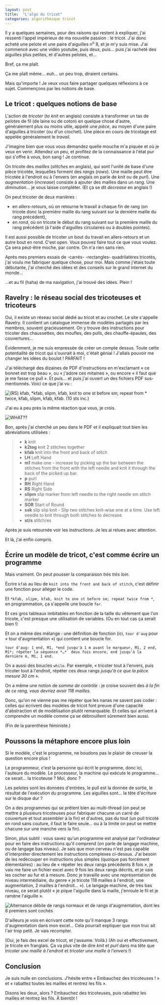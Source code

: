 ```yaml
---
layout: post
title:  "L'algo du tricot"
categories: algorithmique tricot
---
```


Il y a quelques semaines, pour des raisons qui restent à expliquer, j'ai ressenti l'appel impérieux de ma nouvelle passion : le tricot. J'ai donc acheté une pelote et une paire d'aiguilles n<sup>o</sup> 8, et je m'y suis mise. J'ai commencé avec une vidéo youtube, puis deux, puis… puis j'ai racheté des aiguilles plus petites, et d'autres pelotes, et…<!-- more -->

Bref, ça me plaît.

Ça me plaît même… euh… un peu trop, diraient certains.

Mais qu'importe ! Je veux vous faire partager quelques réflexions à ce sujet. Commençons par les notions de base.

## Le tricot : quelques notions de base

L'action de _tricoter_ (_to knit_ en anglais) consiste à transformer un tas de _pelotes_ de fil (de laine ou de coton) en quelque chose d'autre, généralement plus ou moins utile, appelé une _pièce_, au moyen d'une paire d'aiguilles à tricoter (ou d'un crochet). Une pièce en cours de tricotage est appelée généralement le _travail_.

J'imagine bien que vous vous demandez quelle mouche m'a piquée et où je veux en venir. Attendez un peu, et profitez de la connaissance à l'état pur qui s'offre à vous, bon sang ! Je continue.

On tricote des _mailles_ (_stitches_ en anglais), qui sont l'unité de base d'une pièce tricotée, lesquelles forment des _rangs_ (_rows_). Une maille peut être tricotée à l'endroit ou à l'envers (en anglais on parle de _knit_ ou de _purl_). Une _augmentation_ (_increase_) consiste à ajouter des mailles dans un rang. Une _diminution_… je vous laisse compléter. (Et ça se dit _decrease_ en anglais !)

On peut tricoter de deux manières :

* en _allers-retours_, où on retourne le travail à chaque fin de rang (on tricote donc la première maille du rang suivant sur la dernière maille du rang précédent),
* en _rond_, où on tricote le début du rang suivant sur la première maille du rang précédent (à l'aide d'aiguilles circulaires ou à doubles pointes).

Il est aussi possible de tricoter un bout du travail en allers-retours et un autre bout en rond. C'est open. Vous pouvez faire tout ce que vous voulez. Ça sera peut-être moche, par contre. On n'a rien sans rien.

Après mes premiers essais de -carrés- -rectangles- quadrilatères tricotés, j'ai voulu me fabriquer quelque chose, pour moi. Mais comme j'étais toute débutante, j'ai cherché des idées et des conseils sur le grand internet du monde…

…et au fil (haha) de ma navigation, j'ai trouvé des idées. Plein !

## Ravelry : le réseau social des tricoteuses et tricoteurs

Oui, il existe un réseau social dédié au tricot et au crochet. Le site s'appelle Ravelry. Il contient un catalogue immense de modèles partagés par les membres, souvent gracieusement. On y trouve des instructions pour tricoter des chaussettes, des moufles, des pulls, des chauffe-épaules, des couvertures…

Évidemment, je me suis empressée de créer un compte dessus. Toute cette potentialité de tricot qui s'ouvrait à moi, c'était génial ! J'allais pouvoir me changer les idées du boulot ! PARFAIT !

J'ai téléchargé des dizaines de PDF d'instructions en m'exclamant « ce bonnet est trop beau », ou « j'adore ces mitaines », ou encore « il faut que je me fasse ce pull ». Et puis… et puis j'ai ouvert un des fichiers PDF sus-mentionnés. Voici ce que j'ai vu :

![(RS) kfab, *kfab, slipm, kfab, knit to one st before sm; repeat from * twice, kfab, slipm, kfab, kfab. (10 sts inc.)](/img/2017/knit-wut.png)

J'ai eu à peu près la même réaction que vous, je crois.

![WHAT??](/img/2017/lolwut.jpg)

Bon, après j'ai cherché un peu dans le PDF et il expliquait tout bien les abréviations utilisées :

> - **k** knit
> - **k2tog** knit 2 stitches together
> - **kfab** knit into the front and back of stitch
> - **LH** Left Hand
> - **m1** make one - increase by picking up the bar between the stitches from the front with the left needle and knit it through the back of the picked up bar.
> - **p** purl
> - **RH** Right Hand
> - **RS** Right Side
> - **slipm** slip marker from left needle to the right needle sm stitch marker
> - **SOR** Start of Round
> - **ssk** slip slip knit - Slip two stitches knit-wise one at a time. Use left needle to knit through both stitches to decrease.
> - **st/s** stitch/es


Après je suis retournée voir les instructions. Je les ai relues avec attention.

Et là, j'ai enfin compris.

## Écrire un modèle de tricot, c'est comme écrire un programme

Mais vraiment. On peut pousser la comparaison _très très loin_.

Écrire `kfab` au lieu de `knit into the front and back of stitch`, c'est définir une fonction pour alléger le code.

Et `*kfab, slipm, kfab, knit to one st before sm; repeat twice from *`, en programmation, ça s'appelle une boucle `for`.

Et ces gros tableaux imbitables en fonction de la taille du vêtement que l'on tricote, c'est presque une utilisation de variables. (Ou en tout cas ça serait bien !)

Et on a même des mélange : une définition de fonction (ici, `tour d'aug` pour « tour d'augmentation ») qui contient une boucle for.

```
tour d'aug: 1 end, M1, *end jusqu'à 1 m avant le marqueur, M1, 2 end, M1*; répéter la séquence *…*  deux fois encore, end jusqu'à la dernière m, M1, 1 end.
```

On a aussi des boucles `while`. Par exemple, « tricoter tout à l'envers, puis tricoter tout à l'endroit, répéter ces deux rangs _jusqu'à ce que la pièce mesure 30 cm_ ».

On a même une notion de _somme de contrôle_ : je croise souvent des _à la fin de ce rang, vous devriez avoir 118 mailles_.

Donc, qu'on ne vienne pas me répéter que les nanas ne savent pas coder : celles qui écrivent des modèles de tricot font preuve d'une capacité d'abstraction et de modélisation plutôt remarquable. Et celles qui arrivent à comprendre un modèle comme ça se débrouillent sûrement bien aussi.

(Fin de la parenthèse féministe.)

## Poussons la métaphore encore plus loin

Si le modèle, c'est le programme, ne boudons pas le plaisir de creuser la question encore plus !

Le programmeur, c'est la personne qui écrit le programme, donc ici, l'auteure du modèle. Le processeur, la machine qui exécute le programme… ce serait… la tricoteuse ? Moi, donc ?

Les pelotes sont les données d'entrées, le pull est la donnée de sortie, le résultat de l'exécution du programme. Les aiguilles sont… la tête d'écriture sur le disque dur ?

On a des programmes qui se prêtent bien au multi-thread (on peut se mettre à plusieurs tricoteuses pour fabriquer chacune un carré de couverture et tout assembler à la fin) et d'autres, pas du tout (un pull tricoté en rond sans couture, il faut le faire seule… ou à la limite on peut se mettre chacune sur une manche vers la fin).

Sinon, plus subtil : vous savez qu'un programme est analysé par l'ordinateur pour en faire des instructions qu'il comprend (on parle de langage machine, ou de langage bas niveau). Je sais que mon cerveau n'est pas capable d'interpréter directement les instructions complexes ci-dessus. J'ai besoin de les redécouper en instructions plus simples (quoique pas forcément élémentaires) : au lieu de « répéter les deux rangs précédents 8 fois », je vais me faire un fichier excel avec 9 fois les deux rangs décrits, et je vais les cocher au fur et à mesure. Donc je travaille avec une représentation de niveau intermédiaire, du genre « je tricote 118 mailles à l'endroit, une augmentation, 2 mailles à l'endroit… »). Le langage machine, de très bas niveau, ce serait plutôt « je pique l'aiguille dans la maille, j'enroule le fil et je ramène l'aiguille ».

![Alternance débile de rangs normaux et de rangs d'augmentation, dont les 8 premiers sont cochés](/img/2017/excel-tricot.png)

D'ailleurs je vois en écrivant cette note qu'il manque 3 rangs d'augmentation dans mon excel… Cela pourrait expliquer que mon truc ait l'air trop petit. Je vais recompter.

(Oui, je fais des excel de tricot, et j'assume. Voilà.)
(Ah oui et effectivement, je tricote en franglais. Ça va plus vite de dire _knit_ et _purl_ dans ma tête que _tricoter une maille à l'endroit_ et _tricoter une maille à l'envers_ !)

## Conclusion

Je suis nulle en conclusions. J'hésite entre « Embauchez des tricoteuses ! » et « rabattez toutes les mailles et rentrez les fils ».

Disons les deux, alors ? Embauchez des tricoteuses, puis rabattez les mailles et rentrez les fils. À bientôt !
